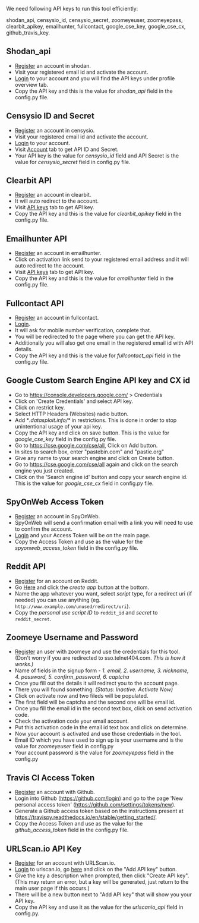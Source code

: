 We need following API keys to run this tool efficiently:

shodan_api, censysio_id, censysio_secret, zoomeyeuser, zoomeyepass, clearbit_apikey, emailhunter, fullcontact, google_cse_key, google_cse_cx, github_travis_key.

## Shodan_api
* [Register](https://account.shodan.io/register) an account in shodan.
* Visit your registered email id and activate the account.
* [Login](https://account.shodan.io/login) to your account and you will find the API keys under profile overview tab.
* Copy the API key and this is the value for *shodan_api* field in the config.py file. 

## Censysio ID and Secret
* [Register](https://www.censys.io/register) an account in censysio.
* Visit your registered email id and activate the account.
* [Login](https://www.censys.io/login) to your account.
* Visit [Account](https://www.censys.io/account) tab to get API ID and Secret.
* Your API key is the value for *censysio_id* field and API Secret is the value for *censysio_secret* field in config.py file.

## Clearbit API
* [Register](https://dashboard.clearbit.com/signup) an account in clearbit.
* It will auto redirect to the account.
* Visit [API keys](https://dashboard.clearbit.com/keys) tab to get API key.
* Copy the API key and this is the value for *clearbit_apikey* field in the config.py file. 

## Emailhunter API
* [Register](https://emailhunter.co/users/sign_up) an account in emailhunter.
* Click on activation link send to your registered email address and it will auto redirect to the account.
* Visit [API keys](https://emailhunter.co/api_keys) tab to get API key.
* Copy the API key and this is the value for *emailhunter* field in the config.py file. 

## Fullcontact API
* [Register](https://portal.fullcontact.com/signup) an account in fullcontact.
* [Login](https://portal.fullcontact.com/signin/).
* It will ask for mobile number verification, complete that.
* You will be redirected to the page where you can get the API key.
* Additionally you will also get one email in the registered email id with API details.
* Copy the API key and this is the value for *fullcontact_api* field in the config.py file. 


## Google Custom Search Engine API key and CX id
* Go to https://console.developers.google.com/ > Credentials
* Click on 'Create Credentials' and select API key. 
* Click on restrict key. 
* Select HTTP Headers (Websites) radio button.
* Add **.datasploit.info/\** in restrictions. This is done in order to stop unintentional usage of your api key. 
* Copy the API key and click on save button. This is the value for *google_cse_key* field in the config.py file. 
* Go to https://cse.google.com/cse/all, Click on Add button. 
* In sites to search box, enter "pastebin.com" and "pastie.org"
* Give any name to your search engine and click on Create button. 
* Go to https://cse.google.com/cse/all again and click on the search engine you just created. 
* Click on the 'Search engine id' button and copy your search engine id. This is the value for *google_cse_cx* field in config.py file.

## SpyOnWeb Access Token
* [Register](https://api.spyonweb.com/users/sign_up) an account in SpyOnWeb.
* SpyOnWeb will send a confirmation email with a link you will need to use to confirm the account.
* [Login](https://api.spyonweb.com/users/sign_in) and your Access Token will be on the main page.
* Copy the Access Token and use as the value for the *spyonweb_access_token* field in the config.py file.

## Reddit API
* [Register](https://www.reddit.com/login) for an account on Reddit.
* Go [Here](https://www.reddit.com/prefs/apps/) and click the *create app* button at the bottom.
* Name the app whatever you want, select *script* type, for a redirect uri (if needed) you can use anything (eg. `http://www.example.com/unused/redirect/uri`).
* Copy the *personal use script ID* to `reddit_id` and *secret* to `reddit_secret`.

## Zoomeye Username and Password
* [Register](https://www.zoomeye.org/accounts/register) an user with zoomeye and use the credentials for this tool. (Don't worry if you are redirected to sso.telnet404.com. *This is how it works.)*
* Name of fields in the signup form -  *1. email, 2. username, 3. nickname, 4. password, 5. confirm_password, 6. captcha*
* Once you fill out the details it will redirect you to the account page.
* There you will found something: *(Status: Inactive. Activate Now)*
* Click on activate now and two fileds will be populated.
* The first field will be captcha and the second one will be email id.
* Once you fill the email id in the second text box, click on send activation code.
* Check the activation code your email account.
* Put this activation code in the email id text box and click on determine.
* Now your account is activated and use those credentials in the tool.
* Email ID which you have used to sign up is your username and is the value for *zoomeyeuser* field in config.py
* Your account password is the value for *zoomeyepass* field in the config.py

## Travis CI Access Token
* [Register](https://github.com/join?source=header-home) an account with Github.
* Login into Github (https://github.com/login) and go to the page 'New personal access token' (https://github.com/settings/tokens/new).
* Generate a Github access token based on the instructions present at https://travispy.readthedocs.io/en/stable/getting_started/.
* Copy the Access Token and use as the value for the *github_access_token* field in the config.py file.

## URLScan.io API Key
* [Register](https://urlscan.io/user/signup) for an account with URLScan.io.
* [Login](https://urlscan.io/user/login/) to urlscan.io, go [here](https://urlscan.io/user/) and click on the "Add API key" button.
* Give the key a description when prompted, then click "Create API key". (This may return an error, but a key will be generated, just return to the main user page if this occurs.)
* There will be a new button next to "Add API key" that will show you your API key.
* Copy the API key and use it as the value for the *urlscanio_api* field in config.py.
